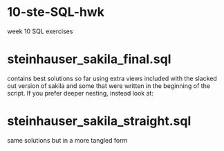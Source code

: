 # 10-ste-SQL-hwk
week 10 SQL exercises

# steinhauser_sakila_final.sql
contains best solutions so far using extra views included with the slacked out version of sakila and some that were written in the beginning of the script. If you prefer deeper nesting, instead look at:

# steinhauser_sakila_straight.sql
same solutions but in a more tangled form
